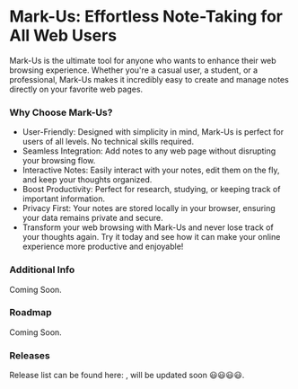 # Mark-Us: Effortless Note-Taking for All Web Users

Mark-Us is the ultimate tool for anyone who wants to enhance their web browsing experience. Whether you're a casual user, a student, or a professional, Mark-Us makes it incredibly easy to create and manage notes directly on your favorite web pages.

### Why Choose Mark-Us?

- User-Friendly: Designed with simplicity in mind, Mark-Us is perfect for users of all levels. No technical skills required.
- Seamless Integration: Add notes to any web page without disrupting your browsing flow.
- Interactive Notes: Easily interact with your notes, edit them on the fly, and keep your thoughts organized.
- Boost Productivity: Perfect for research, studying, or keeping track of important information.
- Privacy First: Your notes are stored locally in your browser, ensuring your data remains private and secure.
- Transform your web browsing with Mark-Us and never lose track of your thoughts again. Try it today and see how it can make your online experience more productive and enjoyable!

### Additional Info

Coming Soon.

### Roadmap

Coming Soon.

### Releases

Release list can be found here: [](./releases.md), will be updated soon 😃😃😃😃.
